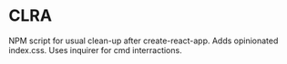 # CLRA
NPM script for usual clean-up after create-react-app. 
Adds opinionated index.css.
Uses inquirer for cmd interractions.
